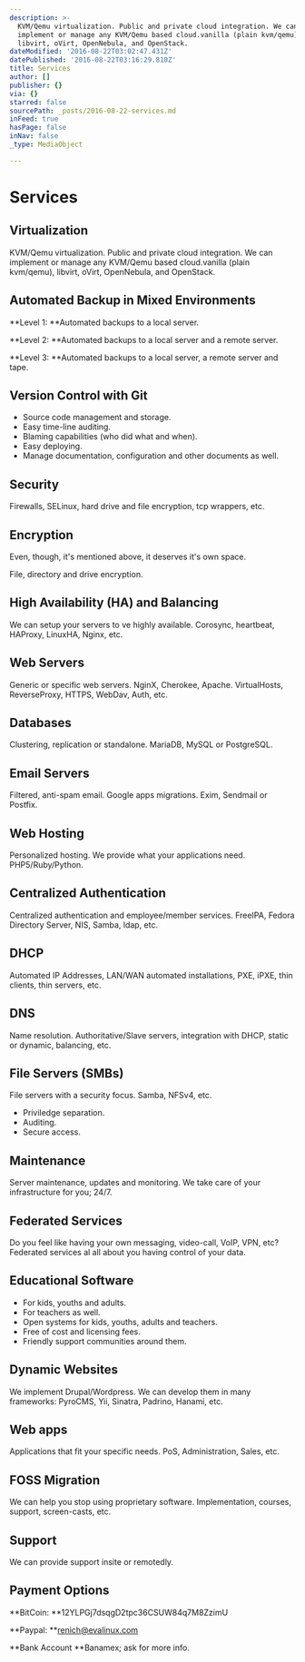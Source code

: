 ```yaml
---
description: >-
  KVM/Qemu virtualization. Public and private cloud integration. We can
  implement or manage any KVM/Qemu based cloud.vanilla (plain kvm/qemu),
  libvirt, oVirt, OpenNebula, and OpenStack.
dateModified: '2016-08-22T03:02:47.431Z'
datePublished: '2016-08-22T03:16:29.810Z'
title: Services
author: []
publisher: {}
via: {}
starred: false
sourcePath: _posts/2016-08-22-services.md
inFeed: true
hasPage: false
inNav: false
_type: MediaObject

---
```

# Services

## **Virtualization**

KVM/Qemu virtualization. Public and private cloud integration. We can implement or manage any KVM/Qemu based cloud.vanilla (plain kvm/qemu), libvirt, oVirt, OpenNebula, and OpenStack.

## **Automated Backup in Mixed Environments**

**Level 1: **Automated backups to a local server.

**Level 2: **Automated backups to a local server and a remote server.

**Level 3: **Automated backups to a local server, a remote server and tape.

## **Version Control with Git**

* Source code management and storage.
* Easy time-line auditing.
* Blaming capabilities (who did what and when).
* Easy deploying.
* Manage documentation, configuration and other documents as well.

## **Security**

Firewalls, SELinux, hard drive and file encryption, tcp wrappers, etc.

## **Encryption**

Even, though, it's mentioned above, it deserves it's own space.

File, directory and drive encryption.

## **High Availability (HA) and Balancing**

We can setup your servers to ve highly available. Corosync, heartbeat, HAProxy, LinuxHA, Nginx, etc.

## **Web Servers**

Generic or specific web servers. NginX, Cherokee, Apache. VirtualHosts, ReverseProxy, HTTPS, WebDav, Auth, etc.

## **Databases**

Clustering, replication or standalone. MariaDB, MySQL or PostgreSQL.

## **Email Servers**

Filtered, anti-spam email. Google apps migrations. Exim, Sendmail or Postfix.

## **Web Hosting**

Personalized hosting. We provide what your applications need. PHP5/Ruby/Python.

## **Centralized Authentication**

Centralized authentication and employee/member services. FreeIPA, Fedora Directory Server, NIS, Samba, ldap, etc.

## **DHCP**

Automated IP Addresses, LAN/WAN automated installations, PXE, iPXE, thin clients, thin servers, etc.

## **DNS**

Name resolution. Authoritative/Slave servers, integration with DHCP, static or dynamic, balancing, etc.

## **File Servers (SMBs)**

File servers with a security focus. Samba, NFSv4, etc.

* Priviledge separation.
* Auditing.
* Secure access.

## **Maintenance**

Server maintenance, updates and monitoring. We take care of your infrastructure for you; 24/7\.

## **Federated Services**

Do you feel like having your own messaging, video-call, VoIP, VPN, etc? Federated services al all about you having control of your data.

## **Educational Software**

* For kids, youths and adults.
* For teachers as well.
* Open systems for kids, youths, adults and teachers.
* Free of cost and licensing fees.
* Friendly support communities around them.

## **Dynamic Websites**

We implement Drupal/Wordpress. We can develop them in many frameworks: PyroCMS, Yii, Sinatra, Padrino, Hanami, etc.

## **Web apps**

Applications that fit your specific needs. PoS, Administration, Sales, etc.

## **FOSS Migration**

We can help you stop using proprietary software. Implementation, courses, support, screen-casts, etc.

## **Support**

We can provide support insite or remotedly.

## **Payment Options**

**BitCoin: **12YLPGj7dsqgD2tpc36CSUW84q7M8ZzimU

**Paypal: **renich@evalinux.com

**Bank Account **Banamex; ask for more info.